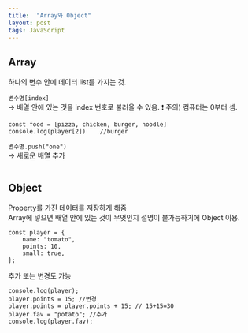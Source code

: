 ```yaml
---
title:  "Array와 Object"
layout: post
tags: JavaScript
---
```


## Array
하나의 변수 안에 데이터 list를 가지는 것.

`변수명[index]`<br>
→ 배열 안에 있는 것을 index 번호로 불러올 수 있음. ❗️ 주의) 컴퓨터는 0부터 셈.
```
const food = [pizza, chicken, burger, noodle]
console.log(player[2])    //burger
```






`변수명.push("one")`<br> 
→ 새로운 배열 추가
```
```

## Object
Property를 가진 데이터를 저장하게 해줌<br>
Array에 넣으면 배열 안에 있는 것이 무엇인지 설명이 불가능하기에 Object 이용.<br>

```
const player = {
    name: "tomato",
    points: 10,
    small: true,
};
```

추가 또는 변경도 가능
```
console.log(player);
player.points = 15; //변경
player.points = player.points + 15; // 15+15=30
player.fav = "potato"; //추가
console.log(player.fav);
```
